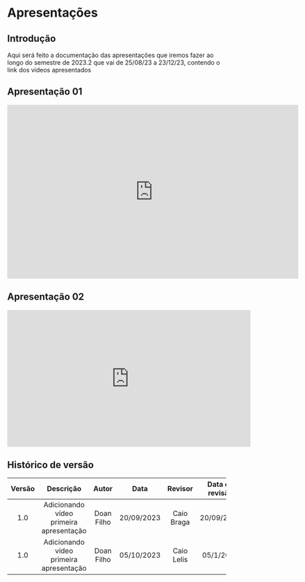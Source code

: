 # **Apresentações**

## **Introdução**

Aqui será feito a documentação das apresentações que iremos fazer ao longo do semestre de 2023.2
que vai de 25/08/23 a 23/12/23, contendo o link dos vídeos apresentados


## **Apresentação 01** 

<iframe width="670" height="400" src="https://www.youtube.com/embed/bMkxdVUn1es?si=W0Qp8K7G6dxLgRd5" title="YouTube video player" frameborder="0" allow="accelerometer; autoplay; clipboard-write; encrypted-media; gyroscope; picture-in-picture; web-share" allowfullscreen></iframe>


## **Apresentação 02**

<iframe width="560" height="315" src="https://www.youtube.com/embed/iipCuTyg4fk?si=WntKzZC8vvMgfZ0R" title="YouTube video player" frameborder="0" allow="accelerometer; autoplay; clipboard-write; encrypted-media; gyroscope; picture-in-picture; web-share" allowfullscreen></iframe>

## **Histórico de versão**
| Versão |          Descrição              |     Autor       |      Data      |   Revisor     |    Data de revisão    |  
|:------:|:-------------------------------:|:---------------:|:--------------:|:-------------:|:---------------------:|
|  1.0   | Adicionando vídeo primeira apresentação | Doan Filho  |   20/09/2023   | Caio Braga  | 20/09/2023 |
|  1.0   | Adicionando vídeo primeira apresentação | Doan Filho  |   05/10/2023   | Caio Lelis | 05/1/2023 |